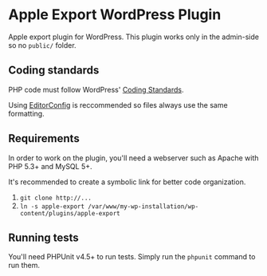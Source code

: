 # Apple Export WordPress Plugin
Apple export plugin for WordPress. This plugin works only in the admin-side so
no `public/` folder.

## Coding standards
PHP code must follow WordPress' [Coding
Standards](https://codex.wordpress.org/WordPress_Coding_Standards).

Using [EditorConfig](http://editorconfig.org) is reccommended so files always
use the same formatting.

## Requirements
In order to work on the plugin, you'll need a webserver such as Apache with
PHP 5.3+ and MySQL 5+.

It's recommended to create a symbolic link for better code organization.

1. `git clone http://...`
2. `ln -s apple-export /var/www/my-wp-installation/wp-content/plugins/apple-export`

## Running tests
You'll need PHPUnit v4.5+ to run tests. Simply run the `phpunit` command to run
them.

